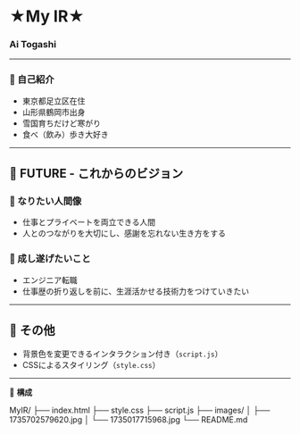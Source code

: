 # ★My IR★  

### Ai Togashi

---

### 📝 自己紹介

- 東京都足立区在住  
- 山形県鶴岡市出身  
- 雪国育ちだけど寒がり  
- 食べ（飲み）歩き大好き  

---
## 🚀 FUTURE - これからのビジョン

### 🌱 なりたい人間像
- 仕事とプライベートを両立できる人間  
- 人とのつながりを大切にし、感謝を忘れない生き方をする  

### 🎯 成し遂げたいこと
- エンジニア転職  
- 仕事歴の折り返しを前に、生涯活かせる技術力をつけていきたい  

---

## 🎨 その他

- 背景色を変更できるインタラクション付き（`script.js`）
- CSSによるスタイリング（`style.css`）

---

📁 **構成**

MyIR/
├── index.html
├── style.css
├── script.js
├── images/
│ ├── 1735702579620.jpg
│ └── 1735017715968.jpg
└── README.md


